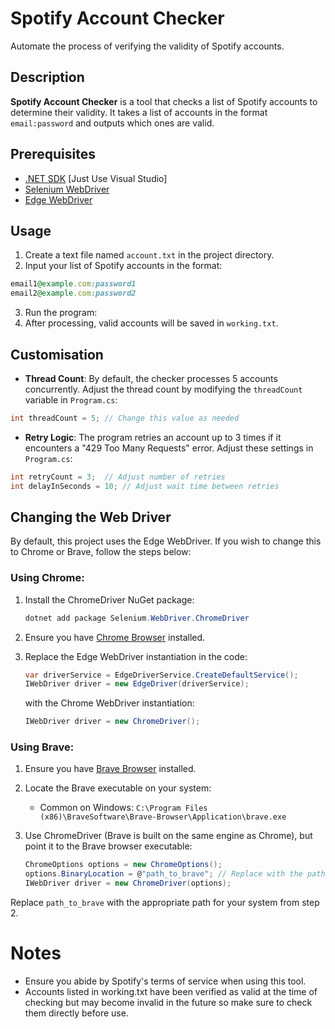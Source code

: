 # Spotify Account Checker

Automate the process of verifying the validity of Spotify accounts.

## Description

**Spotify Account Checker** is a tool that checks a list of Spotify accounts to determine their validity. It takes a list of accounts in the format `email:password` and outputs which ones are valid.

## Prerequisites

- [.NET SDK](https://dotnet.microsoft.com/download) [Just Use Visual Studio]
- [Selenium WebDriver](https://www.selenium.dev/documentation/en/webdriver/driver_requirements/)
- [Edge WebDriver](https://developer.microsoft.com/en-us/microsoft-edge/tools/webdriver/)

## Usage

1. Create a text file named `account.txt` in the project directory.
2. Input your list of Spotify accounts in the format:
```ruby
email1@example.com:password1
email2@example.com:password2
```
3. Run the program:
4. After processing, valid accounts will be saved in `working.txt`.

## Customisation

- **Thread Count**: By default, the checker processes 5 accounts concurrently. Adjust the thread count by modifying the `threadCount` variable in `Program.cs`:
```csharp
int threadCount = 5; // Change this value as needed
```
- **Retry Logic**: The program retries an account up to 3 times if it encounters a "429 Too Many Requests" error. Adjust these settings in `Program.cs`:
```csharp
int retryCount = 3;  // Adjust number of retries
int delayInSeconds = 10; // Adjust wait time between retries
```
## Changing the Web Driver

By default, this project uses the Edge WebDriver. If you wish to change this to Chrome or Brave, follow the steps below:

### Using Chrome:

1. Install the ChromeDriver NuGet package:
   ```csharp
   dotnet add package Selenium.WebDriver.ChromeDriver
   ```

2. Ensure you have [Chrome Browser](https://www.google.com/chrome/) installed.

3. Replace the Edge WebDriver instantiation in the code:
   ```csharp
   var driverService = EdgeDriverService.CreateDefaultService();
   IWebDriver driver = new EdgeDriver(driverService);
   ```

   with the Chrome WebDriver instantiation:

   ```csharp
   IWebDriver driver = new ChromeDriver();
   ```

### Using Brave:

1. Ensure you have [Brave Browser](https://brave.com/download/) installed.

2. Locate the Brave executable on your system:
   - Common on Windows: `C:\Program Files (x86)\BraveSoftware\Brave-Browser\Application\brave.exe`

3. Use ChromeDriver (Brave is built on the same engine as Chrome), but point it to the Brave browser executable:

   ```csharp
   ChromeOptions options = new ChromeOptions();
   options.BinaryLocation = @"path_to_brave"; // Replace with the path to your Brave executable
   IWebDriver driver = new ChromeDriver(options);
   ```

Replace `path_to_brave` with the appropriate path for your system from step 2.

# Notes
* Ensure you abide by Spotify's terms of service when using this tool.
* Accounts listed in working.txt have been verified as valid at the time of checking but may become invalid in the future so make sure to check them directly before use.
